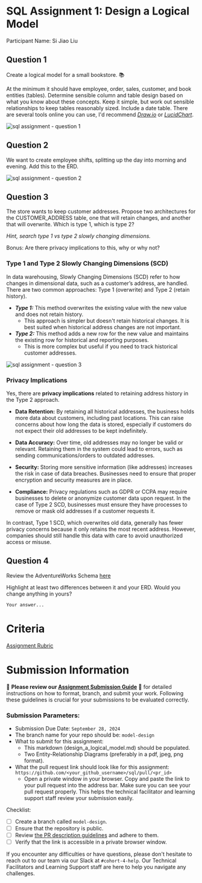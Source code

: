 # SQL Assignment 1: Design a Logical Model
Participant Name: Si Jiao Liu

## Question 1
Create a logical model for a small bookstore. 📚

At the minimum it should have employee, order, sales, customer, and book entities (tables). Determine sensible column and table design based on what you know about these concepts. Keep it simple, but work out sensible relationships to keep tables reasonably sized. Include a date table. There are several tools online you can use, I'd recommend [_Draw.io_](https://www.drawio.com/) or [_LucidChart_](https://www.lucidchart.com/pages/).

![sql assignment - question 1](./sql-assignment-q1.jpg)


## Question 2
We want to create employee shifts, splitting up the day into morning and evening. Add this to the ERD.

![sql assignment - question 2](./sql-assignment-q2.jpg)


## Question 3
The store wants to keep customer addresses. Propose two architectures for the CUSTOMER_ADDRESS table, one that will retain changes, and another that will overwrite. Which is type 1, which is type 2?

_Hint, search type 1 vs type 2 slowly changing dimensions._

Bonus: Are there privacy implications to this, why or why not?

### Type 1 and Type 2 Slowly Changing Dimensions (SCD)
In data warehousing, Slowly Changing Dimensions (SCD) refer to how changes in dimensional data, such as a customer’s address, are handled. There are two common approaches: Type 1 (overwrite) and Type 2 (retain history).
- _**Type 1:**_ This method overwrites the existing value with the new value and does not retain history.
    + This approach is simpler but doesn't retain historical changes. It is best suited when historical address changes are not important.
- _**Type 2:**_ This method adds a new row for the new value and maintains the existing row for historical and reporting purposes.
    + This is more complex but useful if you need to track historical customer addresses.

![sql assignment - question 3](./sql-assignment-q3.jpg)


### Privacy Implications
Yes, there are **privacy implications** related to retaining address history in the Type 2 approach.

- **Data Retention:** By retaining all historical addresses, the business holds more data about customers, including past locations. This can raise concerns about how long the data is stored, especially if customers do not expect their old addresses to be kept indefinitely.

- **Data Accuracy:** Over time, old addresses may no longer be valid or relevant. Retaining them in the system could lead to errors, such as sending communications/orders to outdated addresses.

- **Security:** Storing more sensitive information (like addresses) increases the risk in case of data breaches. Businesses need to ensure that proper encryption and security measures are in place.

- **Compliance:** Privacy regulations such as GDPR or CCPA may require businesses to delete or anonymize customer data upon request. In the case of Type 2 SCD, businesses must ensure they have processes to remove or mask old addresses if a customer requests it.

In contrast, Type 1 SCD, which overwrites old data, generally has fewer privacy concerns because it only retains the most recent address. However, companies should still handle this data with care to avoid unauthorized access or misuse.


## Question 4
Review the AdventureWorks Schema [here](https://imgur.com/a/u0m8fX6)

Highlight at least two differences between it and your ERD. Would you change anything in yours?
```
Your answer...
```

# Criteria

[Assignment Rubric](./assignment_rubric.md)

# Submission Information

🚨 **Please review our [Assignment Submission Guide](https://github.com/UofT-DSI/onboarding/blob/main/onboarding_documents/submissions.md)** 🚨 for detailed instructions on how to format, branch, and submit your work. Following these guidelines is crucial for your submissions to be evaluated correctly.

### Submission Parameters:
* Submission Due Date: `September 28, 2024`
* The branch name for your repo should be: `model-design`
* What to submit for this assignment:
    * This markdown (design_a_logical_model.md) should be populated.
    * Two Entity-Relationship Diagrams (preferably in a pdf, jpeg, png format).
* What the pull request link should look like for this assignment: `https://github.com/<your_github_username>/sql/pull/<pr_id>`
    * Open a private window in your browser. Copy and paste the link to your pull request into the address bar. Make sure you can see your pull request properly. This helps the technical facilitator and learning support staff review your submission easily.

Checklist:
- [ ] Create a branch called `model-design`.
- [ ] Ensure that the repository is public.
- [ ] Review [the PR description guidelines](https://github.com/UofT-DSI/onboarding/blob/main/onboarding_documents/submissions.md#guidelines-for-pull-request-descriptions) and adhere to them.
- [ ] Verify that the link is accessible in a private browser window.

If you encounter any difficulties or have questions, please don't hesitate to reach out to our team via our Slack at `#cohort-4-help`. Our Technical Facilitators and Learning Support staff are here to help you navigate any challenges.

